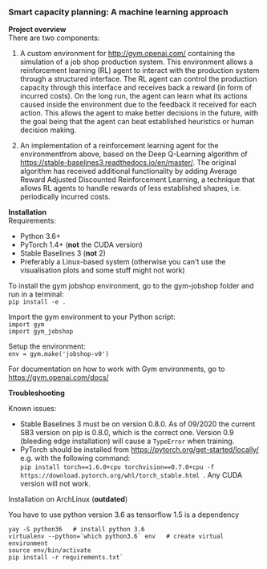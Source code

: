 ### **Smart capacity planning: A machine learning approach**

**Project overview**\
There are two components:
1. A custom environment for http://gym.openai.com/ containing the simulation of a job shop production system. 
   This environment allows a reinforcement learning (RL) agent to interact with the production system through a structured interface.
   The RL agent can control the production capacity through this interface and receives back a reward (in form of incurred costs).
   On the long run, the agent can learn what its actions caused inside the environment due to the feedback it received for each action.
   This allows the agent to make better decisions in the future, with the goal being that the agent can beat established heuristics or human decision making. 


2. An implementation of a reinforcement learning agent for the environmentfrom above, based on the Deep Q-Learning algorithm
   of https://stable-baselines3.readthedocs.io/en/master/.
   The original algorithm has received additional functionality by adding Average Reward Adjusted Discounted Reinforcement Learning,
   a technique that allows RL agents to handle rewards of less established shapes, i.e. periodically incurred costs. 


**Installation**\
Requirements:
* Python 3.6+
* PyTorch 1.4+  (**not** the CUDA version)
* Stable Baselines 3 (**not** 2)
* Preferably a Linux-based system (otherwise you can't use the
visualisation plots and some stuff might not work)


To install the gym jobshop environment, go to the gym-jobshop 
folder and run in a terminal:\
`pip install -e .`

Import the gym environment to your Python script:\
`import gym`\
`import gym_jobshop`

Setup the environment:\
`env = gym.make('jobshop-v0')`

For documentation on how to work with Gym environments,
go to https://gym.openai.com/docs/

**Troubleshooting**

Known issues:
* Stable Baselines 3 must be on version 0.8.0.
As of 09/2020 the current SB3 version on pip is 0.8.0, which is the correct one.
Version 0.9 (bleeding edge installation) will cause a `TypeError` when training.
* PyTorch should be installed from https://pytorch.org/get-started/locally/
e.g. with the following command:\
`pip install torch==1.6.0+cpu torchvision==0.7.0+cpu -f https://download.pytorch.org/whl/torch_stable.html
`. Any CUDA version will not work.




Installation on ArchLinux (**outdated**)

You have to use python version 3.6 as tensorflow 1.5 is a dependency

    yay -S python36   # install python 3.6
    virtualenv --python=`which python3.6` env   # create virtual environment
    source env/bin/activate
    pip install -r requirements.txt`
